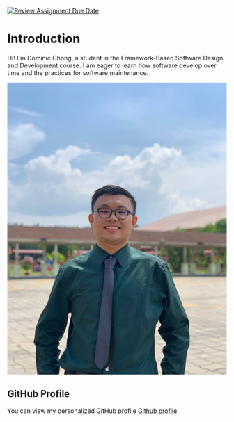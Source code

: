 [![Review Assignment Due Date](https://classroom.github.com/assets/deadline-readme-button-22041afd0340ce965d47ae6ef1cefeee28c7c493a6346c4f15d667ab976d596c.svg)](https://classroom.github.com/a/LQr4ft17)
# Introduction
Hi! I'm Dominic Chong, a student in the Framework-Based Software Design and Development course. 
I am eager to learn how software develop over time and the practices for software maintenance.

![My Image](Picture.jpg)  <!-- Link to the uploaded image -->

## GitHub Profile

You can view my personalized GitHub profile [Github profile](https://github.com/dominicchong)

